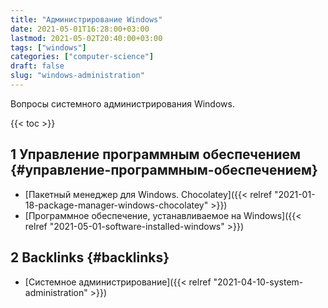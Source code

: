 ```yaml
---
title: "Администрирование Windows"
date: 2021-05-01T16:28:00+03:00
lastmod: 2021-05-02T20:40:00+03:00
tags: ["windows"]
categories: ["computer-science"]
draft: false
slug: "windows-administration"
---
```


Вопросы системного администрирования Windows.

<!--more-->

{{< toc >}}


## <span class="section-num">1</span> Управление программным обеспечением {#управление-программным-обеспечением}

-   [Пакетный менеджер для Windows. Chocolatey]({{< relref "2021-01-18-package-manager-windows-chocolatey" >}})
-   [Программное обеспечение, устанавливаемое на Windows]({{< relref "2021-05-01-software-installed-windows" >}})


## <span class="section-num">2</span> Backlinks {#backlinks}

-   [Системное администрирование]({{< relref "2021-04-10-system-administration" >}})
